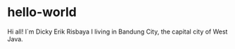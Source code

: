 # hello-world

Hi all!
I`m Dicky Erik Risbaya
I living in Bandung City, the capital city of West Java.
